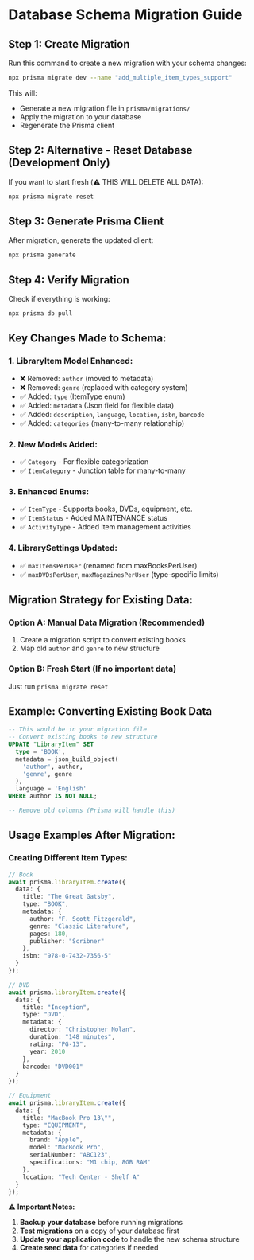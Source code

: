 # Database Schema Migration Guide

## Step 1: Create Migration
Run this command to create a new migration with your schema changes:

```bash
npx prisma migrate dev --name "add_multiple_item_types_support"
```

This will:
- Generate a new migration file in `prisma/migrations/`
- Apply the migration to your database
- Regenerate the Prisma client

## Step 2: Alternative - Reset Database (Development Only)
If you want to start fresh (⚠️ THIS WILL DELETE ALL DATA):

```bash
npx prisma migrate reset
```

## Step 3: Generate Prisma Client
After migration, generate the updated client:

```bash
npx prisma generate
```

## Step 4: Verify Migration
Check if everything is working:

```bash
npx prisma db pull
```

## Key Changes Made to Schema:

### 1. LibraryItem Model Enhanced:
- ❌ Removed: `author` (moved to metadata)
- ❌ Removed: `genre` (replaced with category system)
- ✅ Added: `type` (ItemType enum)
- ✅ Added: `metadata` (Json field for flexible data)
- ✅ Added: `description`, `language`, `location`, `isbn`, `barcode`
- ✅ Added: `categories` (many-to-many relationship)

### 2. New Models Added:
- ✅ `Category` - For flexible categorization
- ✅ `ItemCategory` - Junction table for many-to-many

### 3. Enhanced Enums:
- ✅ `ItemType` - Supports books, DVDs, equipment, etc.
- ✅ `ItemStatus` - Added MAINTENANCE status
- ✅ `ActivityType` - Added item management activities

### 4. LibrarySettings Updated:
- ✅ `maxItemsPerUser` (renamed from maxBooksPerUser)
- ✅ `maxDVDsPerUser`, `maxMagazinesPerUser` (type-specific limits)

## Migration Strategy for Existing Data:

### Option A: Manual Data Migration (Recommended)
1. Create a migration script to convert existing books
2. Map old `author` and `genre` to new structure

### Option B: Fresh Start (If no important data)
Just run `prisma migrate reset`

## Example: Converting Existing Book Data

```sql
-- This would be in your migration file
-- Convert existing books to new structure
UPDATE "LibraryItem" SET 
  type = 'BOOK',
  metadata = json_build_object(
    'author', author,
    'genre', genre
  ),
  language = 'English'
WHERE author IS NOT NULL;

-- Remove old columns (Prisma will handle this)
```

## Usage Examples After Migration:

### Creating Different Item Types:

```typescript
// Book
await prisma.libraryItem.create({
  data: {
    title: "The Great Gatsby",
    type: "BOOK",
    metadata: {
      author: "F. Scott Fitzgerald",
      genre: "Classic Literature",
      pages: 180,
      publisher: "Scribner"
    },
    isbn: "978-0-7432-7356-5"
  }
});

// DVD
await prisma.libraryItem.create({
  data: {
    title: "Inception",
    type: "DVD",
    metadata: {
      director: "Christopher Nolan",
      duration: "148 minutes",
      rating: "PG-13",
      year: 2010
    },
    barcode: "DVD001"
  }
});

// Equipment
await prisma.libraryItem.create({
  data: {
    title: "MacBook Pro 13\"",
    type: "EQUIPMENT",
    metadata: {
      brand: "Apple",
      model: "MacBook Pro",
      serialNumber: "ABC123",
      specifications: "M1 chip, 8GB RAM"
    },
    location: "Tech Center - Shelf A"
  }
});
```

⚠️ **Important Notes:**
1. **Backup your database** before running migrations
2. **Test migrations** on a copy of your database first
3. **Update your application code** to handle the new schema structure
4. **Create seed data** for categories if needed
